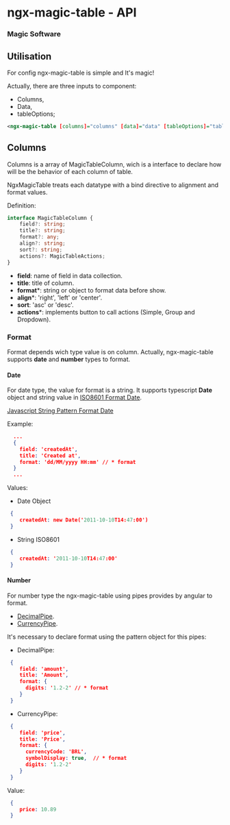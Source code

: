 # ngx-magic-table - API
### Magic Software

## Utilisation

For config ngx-magic-table is simple and It's magic!

Actually, there are three inputs to component:

* Columns,
* Data,
* tableOptions;

```xml
<ngx-magic-table [columns]="columns" [data]="data" [tableOptions]="tableOptions"> </ngx-magic-table>
```

## Columns

Columns is a array of MagicTableColumn, wich is a interface to declare how will be the behavior of each column of table.

NgxMagicTable treats each datatype with a bind directive to alignment and format values.

Definition:

```typescript
interface MagicTableColumn {
    field?: string;
    title?: string;
    format?: any;
    align?: string;
    sort?: string;
    actions?: MagicTableActions;
}
```

* **field**: name of field in data collection.
* **title**: title of column.
* **format***: string or object to format data before show.
* **align***: 'right', 'left' or 'center'.
* **sort**: 'asc' or 'desc'.
* **actions***: implements button to call actions (Simple, Group and Dropdown).

### Format 

Format depends wich type value is on column.
Actually, ngx-magic-table supports **date** and **number** types to format.

#### Date

For date type, the value for format is a string.
It supports typescript **Date** object and string value in 
[ISO8601 Format Date](https://en.wikipedia.org/wiki/ISO_8601).

[Javascript String Pattern Format Date](http://depressedpress.com/javascript-extensions/dp_dateextensions/)


Example: 

```json
  ...
  {
    field: 'createdAt',
    title: 'Created at',
    format: 'dd/MM/yyyy HH:mm' // * format
  }
  ...
```

Values:

* Date Object

```json
 {
	createdAt: new Date('2011-10-10T14:47:00')
 }
```

* String ISO8601

```json
 {
	createdAt: '2011-10-10T14:47:00'
 }
```

#### Number

For number type the ngx-magic-table using pipes provides by angular to format.

- [DecimalPipe](https://angular.io/docs/ts/latest/api/common/index/DecimalPipe-pipe.html).
- [CurrencyPipe](https://angular.io/docs/ts/latest/api/common/index/CurrencyPipe-pipe.html).

It's necessary to declare format using the pattern object for this pipes:

* DecimalPipe:

```json
 {
    field: 'amount',
    title: 'Amount',
    format: {
      digits: '1.2-2' // * format
    }
 }
```

* CurrencyPipe:

```json
 {
	field: 'price',
	title: 'Price',
	format: {
	  currencyCode: 'BRL',
	  symbolDisplay: true,  // * format
	  digits: '1.2-2'
	}
 }
```

Value:

```json
 {
	price: 10.89
 }
```




